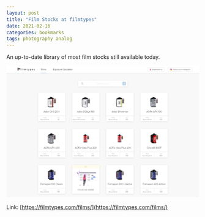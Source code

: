 ```yaml
---
layout: post
title: "Film Stocks at filmtypes"
date: 2021-02-16
categories: bookmarks
tags: photography analog
---
```

An up-to-date library of most film stocks still available today. 

![Screenshot filmtypes 2021-02-27](/img/2021-02-27-screenshot-filmtypes.png)

Link: [https://filmtypes.com/films/](https://filmtypes.com/films/)

